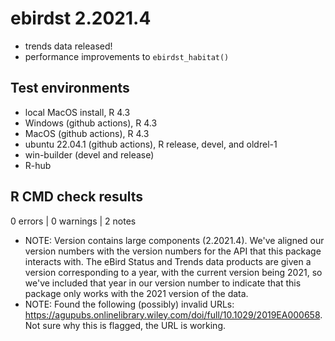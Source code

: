 # ebirdst 2.2021.4

- trends data released!
- performance improvements to `ebirdst_habitat()`

## Test environments

- local MacOS install, R 4.3
- Windows (github actions), R 4.3
- MacOS (github actions), R 4.3
- ubuntu 22.04.1 (github actions), R release, devel, and oldrel-1
- win-builder (devel and release)
- R-hub

## R CMD check results

0 errors | 0 warnings | 2 notes

- NOTE: Version contains large components (2.2021.4). We've aligned our version numbers with the version numbers for the API that this package interacts with. The eBird Status and Trends data products are given a version corresponding to a year, with the current version being 2021, so we've included that year in our version number to indicate that this package only works with the 2021 version of the data.
- NOTE: Found the following (possibly) invalid URLs: https://agupubs.onlinelibrary.wiley.com/doi/full/10.1029/2019EA000658. Not sure why this is flagged, the URL is working.
